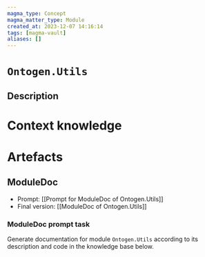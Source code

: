```yaml
---
magma_type: Concept
magma_matter_type: Module
created_at: 2023-12-07 14:16:14
tags: [magma-vault]
aliases: []
---
```

# `Ontogen.Utils`

## Description

<!--
What is a `Ontogen.Utils`?

Your knowledge about the module, i.e. facts, problems and properties etc.
-->


# Context knowledge

<!--
This section should include background knowledge needed for the model to create a proper response, i.e. information it does not know either because of the knowledge cut-off date or unpublished knowledge.

Write it down right here in a subsection or use a transclusion. If applicable, specify source information that the model can use to generate a reference in the response.
-->




# Artefacts

## ModuleDoc

- Prompt: [[Prompt for ModuleDoc of Ontogen.Utils]]
- Final version: [[ModuleDoc of Ontogen.Utils]]

### ModuleDoc prompt task

Generate documentation for module `Ontogen.Utils` according to its description and code in the knowledge base below.
